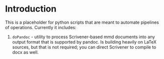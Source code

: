 # Introduction

This is a placeholder for python scripts that are meant to automate pipelines of operations. 
Currently it includes:

1. `doPandoc` - utility to process Scrivener-based mmd documents into any output format that is supported by pandoc. Is building heavily on LaTeX sources, but that is not required; you can direct Scrivener to compile to docx as well.

